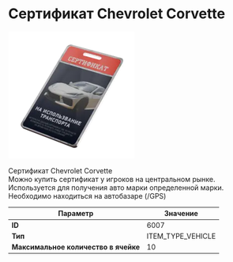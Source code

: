 # Сертификат Chevrolet Corvette

![Item Image](../img/6007.webp?raw=true)

Сертификат Chevrolet Corvette<br>Можно купить сертификат у игроков на центральном рынке.<br>Используется для получения авто марки определенной марки.<br>Необходимо находиться на автобазаре (/GPS)


| Параметр | Значение |
|----------|----------|
| **ID** | 6007 |
| **Тип** | ITEM_TYPE_VEHICLE |
| **Максимальное количество в ячейке** | 10 |

